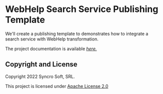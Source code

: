# WebHelp Search Service Publishing Template

We'll create a publishing template to demonstrates how to integrate a search service with WebHelp transformation. 

The project documentation is available *[here.](https://snazzy-dusk-c2b3e5.netlify.app)*

Copyright and License
---------------------
Copyright 2022 Syncro Soft, SRL.

This project is licensed under [Apache License 2.0](https://github.com/oxygenxml-incubator/repo-template/blob/master/LICENSE)

